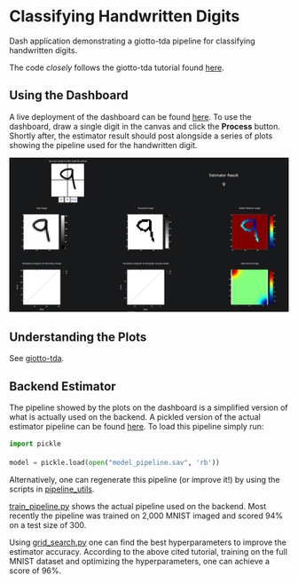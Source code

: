 # Classifying Handwritten Digits
Dash application demonstrating a giotto-tda pipeline for classifying handwritten digits.

The code *closely* follows the giotto-tda tutorial found [here](https://giotto-ai.github.io/gtda-docs/latest/notebooks/MNIST_classification.html).

## Using the Dashboard
A live deployment of the dashboard can be found [here](http://digitidentificationtda-env.eba-g7vvbzer.us-west-2.elasticbeanstalk.com/). To use the dashboard, draw a single digit in the canvas and click the **Process** button. Shortly after, the estimator result should post alongside a series of plots showing the pipeline used for the handwritten digit.

![Example Image](data/example_image.JPG)

## Understanding the Plots
See [giotto-tda](https://giotto-ai.github.io/gtda-docs/0.5.1/library.html).

## Backend Estimator
The pipeline showed by the plots on the dashboard is a simplified version of what is actually used on the backend. A pickled version of the actual estimator pipeline can be found [here](data/model_pipeline.sav). To load this pipeline simply run:

```python
import pickle

model = pickle.load(open("model_pipeline.sav", 'rb'))
```

Alternatively, one can regenerate this pipeline (or improve it!) by using the scripts in [pipeline_utils](pipeline_utils).

[train_pipeline.py](train_pipeline.py) shows the actual pipeline used on the backend. Most recently the pipeline was trained on 2,000 MNIST imaged and scored 94% on a test size of 300.

Using [grid_search.py](grid_search.py) one can find the best hyperparameters to improve the estimator accuracy. According to the above cited tutorial, training on the full MNIST dataset and optimizing the hyperparameters, one can achieve a score of 96%.
